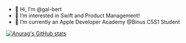 - 👋 Hi, I’m @gal-bert
- 👀 I’m interested in Swift and Product Management!
- 🌱 I’m currently an Apple Developer Academy @Binus C5S1 Student 

[![Anurag's GitHub stats](https://github-readme-stats.vercel.app/api?username=gal-bert&count_private=true&show_icons=true&theme=tokyonight)](https://github.com/anuraghazra/github-readme-stats)
